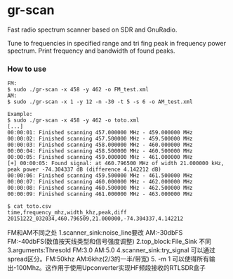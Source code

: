 gr-scan
=======

Fast radio spectrum scanner based on SDR and GnuRadio.

Tune to frequencies in specified range and tri fing peak in frequency power spectrum.
Print frequency and bandwidth of found peaks.

### How to use
    FM:
    $ sudo ./gr-scan -x 458 -y 462 -o FM_test.xml
    AM:
    $ sudo ./gr-scan -x 1 -y 12 -n -30 -t 5 -s 6 -o AM_test.xml
    
    Example:
    $ sudo ./gr-scan -x 458 -y 462 -o toto.xml
    [...]
    00:00:01: Finished scanning 457.000000 MHz - 459.000000 MHz
    00:00:02: Finished scanning 457.500000 MHz - 459.500000 MHz
    00:00:03: Finished scanning 458.000000 MHz - 460.000000 MHz
    00:00:04: Finished scanning 458.500000 MHz - 460.500000 MHz
    00:00:05: Finished scanning 459.000000 MHz - 461.000000 MHz
    [+] 00:00:05: Found signal: at 460.796500 MHz of width 21.000000 kHz, peak power -74.304337 dB (difference 4.142212 dB)
    00:00:06: Finished scanning 459.500000 MHz - 461.500000 MHz
    00:00:07: Finished scanning 460.000000 MHz - 462.000000 MHz
    00:00:08: Finished scanning 460.500000 MHz - 462.500000 MHz
    00:00:09: Finished scanning 461.000000 MHz - 463.000000 MHz
    
    $ cat toto.csv 
    time,frequency_mhz,width_khz,peak,diff
    20151222_032034,460.796509,21.000000,-74.304337,4.142212
    
FM和AM不同之处
1.scanner_sink:noise_line要改 AM:-30dbFS FM:-40dbFS(数值按天线类型和信号强度调整)
2.top_block:File_Sink 不同
3.arguments:Thresold FM:3.0 AM:5.0
4.scanner_sink:try_signal 可以通过spread区分。FM:50khz AM:6khz(2/3的一半/带宽)
5. -m 1 可以使得所有输出-100Mhz。这作用于使用Upconverter实现HF频段接收的RTLSDR盒子
